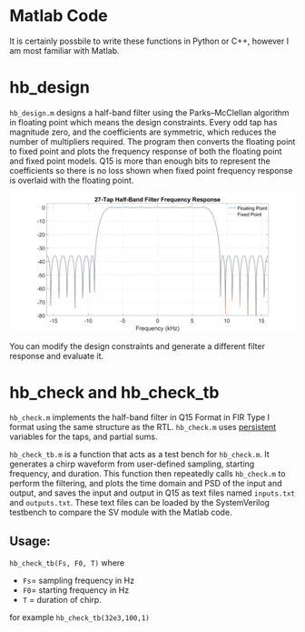 # Matlab Code

It is certainly possbile to write these functions in Python or C++, however I am most familiar with Matlab.  

# hb_design

`hb_design.m` designs a half-band filter using the Parks–McClellan algorithm in floating point which means the design constraints. Every odd tap has magnitude zero, and the coefficients are symmetric, which reduces the number of multipliers required.  The program then converts the floating point to fixed point and plots the frequency response of both the floating point and fixed point models.  Q15 is more than enough bits to represent the coefficients so there is no loss shown when fixed point frequency response is overlaid with the floating point.  

<img src="../images/half_band_freq_resp.png">

You can modify the design constraints and generate a different filter response and evaluate it.

# hb_check and hb_check_tb

`hb_check.m` implements the half-band filter in Q15 Format in FIR Type I format using the same structure as the RTL.  `hb_check.m` uses [persistent](https://www.mathworks.com/help/matlab/ref/persistent.html) variables for the taps, and partial sums.  

`hb_check_tb.m` is a function that acts as a test bench for `hb_check.m`.  It generates a chirp waveform from user-defined sampling, starting frequency, and duration.  This function then repeatedly calls `hb_check.m` to perform the filtering, and plots the time domain and PSD of the input and output, and saves the input and output in Q15 as text files named `inputs.txt` and `outputs.txt`.  These text files can be loaded by the SystemVerilog testbench to compare the SV module with the Matlab code.  

## Usage:

`hb_check_tb(Fs, F0, T)` 
where 
* `Fs`= sampling frequency in Hz
* `F0`= starting frequency in Hz
* `T` = duration of chirp.

for example `hb_check_tb(32e3,100,1)`

